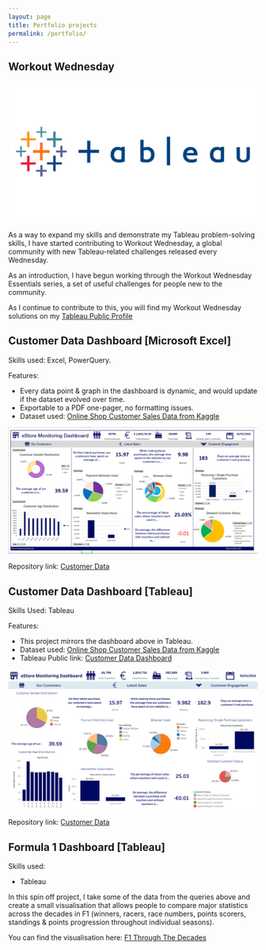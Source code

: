 ```yaml
---
layout: page
title: Portfolio projects
permalink: /portfolio/
---
```


## Workout Wednesday

![Portfolio image](/images/tableau.png)

As a way to expand my skills and demonstrate my Tableau problem-solving skills, I have started contributing to Workout Wednesday, a global community with new Tableau-related challenges released every Wednesday.

As an introduction, I have begun working through the Workout Wednesday Essentials series, a set of useful challenges for people new to the community.

As I continue to contribute to this, you will find my Workout Wednesday solutions on my [Tableau Public Profile](https://public.tableau.com/app/profile/edward.walker3149/vizzes)

## Customer Data Dashboard [Microsoft Excel]

Skills used: Excel, PowerQuery.

Features:
* Every data point & graph in the dashboard is dynamic, and would update if the dataset evolved over time.
* Exportable to a PDF one-pager, no formatting issues.
* Dataset used: [Online Shop Customer Sales Data from Kaggle](https://www.kaggle.com/datasets/onlineretailshop/online-shop-customer-sales-data)

![Portfolio image](/images/customer-data-portfolio.png)

Repository link: [Customer Data](https://github.com/edwalk/portfolio-customer-data)

## Customer Data Dashboard [Tableau]

Skills Used: Tableau

Features:
* This project mirrors the dashboard above in Tableau.
* Dataset used: [Online Shop Customer Sales Data from Kaggle](https://www.kaggle.com/datasets/onlineretailshop/online-shop-customer-sales-data)
* Tableau Public link: [Customer Data Dashboard](https://public.tableau.com/app/profile/edward.walker3149/viz/CustomerDataDashboard_16941274761550/Dashboard#1)

![Portfolio image](/images/customer-data-tableau.png)

Repository link: [Customer Data](https://github.com/edwalk/portfolio-customer-data)



## Formula 1 Dashboard [Tableau]

Skills used:
* Tableau

In this spin off project, I take some of the data from the queries above and create a small visualisation that allows people to compare major statistics across the decades in F1 (winners, racers, race numbers, points scorers, standings & points progression throughout individual seasons).

You can find the visualisation here: [F1 Through The Decades](https://public.tableau.com/app/profile/edward.walker3149/viz/F1ThroughtheDecades/Decades#4)